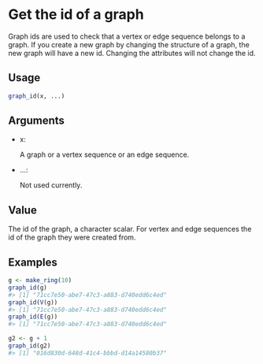 # Get the id of a graph

Graph ids are used to check that a vertex or edge sequence belongs to a
graph. If you create a new graph by changing the structure of a graph,
the new graph will have a new id. Changing the attributes will not
change the id.

## Usage

``` r
graph_id(x, ...)
```

## Arguments

- x:

  A graph or a vertex sequence or an edge sequence.

- ...:

  Not used currently.

## Value

The id of the graph, a character scalar. For vertex and edge sequences
the id of the graph they were created from.

## Examples

``` r
g <- make_ring(10)
graph_id(g)
#> [1] "71cc7e50-abe7-47c3-a883-d740edd6c4ed"
graph_id(V(g))
#> [1] "71cc7e50-abe7-47c3-a883-d740edd6c4ed"
graph_id(E(g))
#> [1] "71cc7e50-abe7-47c3-a883-d740edd6c4ed"

g2 <- g + 1
graph_id(g2)
#> [1] "016d830d-648d-41c4-bbbd-d14a14580b37"
```
